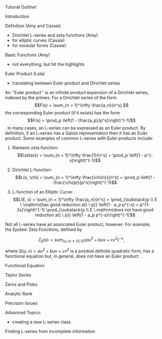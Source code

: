 Tutorial Outline!

Introduction


Definition (Amy and Cassie)
  - Dirichlet L-series and zeta functions (Amy)
  - for elliptic curves (Cassie)
  - for modular forms  (Cassie)


Basic Functions (Amy)
  - not everything, but hit the highlights


Euler Product (Lola)
  - translating between Euler product and Dirichlet series

An ''Euler product'' is an infinite product expansion of a Dirichlet series, indexed by the primes. For a Dirichlet series of the form $$F(s) = \sum_{n = 1}^\infty \frac{a_n}{n^s},$$ the corresponding Euler product (if it exists) has the form $$F(s) = \prod_p \left(1 - \frac{a_p}{p^s}\right)^{-1}$$. In many cases, an L-series can be expressed as an Euler product. By definition, if an L-series has a Galois representation then it has an Euler product. Some examples of common L-series with Euler products include:

1. Riemann zeta function: $$\zeta(s) = \sum_{n = 1}^\infty \frac{1}{n^s} = \prod_p \left(1 - p^{-s}\right)^{-1}$$

2. Dirichlet L-function: $$L(s, \chi) = \sum_{n = 1}^\infty \frac{\chi(n)}{n^s} = \prod_p \left(1 - \frac{\chi(p)}{p^s}\right)^{-1}$$

3. L-function of an Elliptic Curve: $$L(E, s) = \sum_{n = 1}^\infty \frac{a_n}{n^s} = \prod_{\substack{p \\ E \ \mathrm{has good reduction at} \ p}} \left(1 - a_p p^{-s} + p^{1-2s}\right)^{-1} \prod_{\substack{p \\ E \ mathrm{does not have good reduction at} \ p}} \left(1 - a_p p^{-s}\right)^{-1}$$

Not all L-series have an associated Euler product, however. For example, the Epstein Zeta Functions, defined by

$$\zeta_Q(s) = sum_{(u,v) \neq (0,0)} (au^2 + buv + cv^2)^{-s},$$

where $Q(u,v) = au^2 + buv + cv^2$ is a positive definite quadratic form, has a functional equation but, in general, does not have an Euler product.

Functional Equation


Taylor Series


Zeros and Poles


Analytic Rank


Precision Issues


Advanced Topics:
  - creating a new L-series class


Finding L-series from incomplete information
